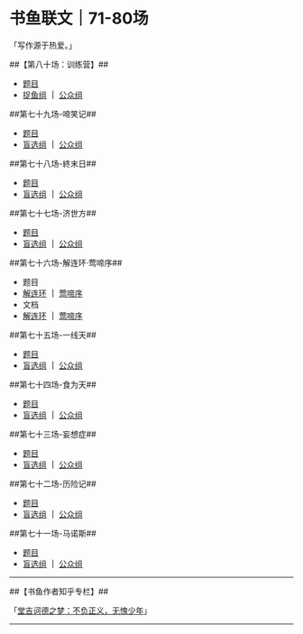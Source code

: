 # 书鱼联文｜71-80场
「写作源于热爱。」

##【第八十场：训练营】##

* [题目](https://mp.weixin.qq.com/s/_7M-mKbIbRV4-o5QtBaDVg)
* [捉鱼组](https://docs.qq.com/doc/DWWxUQ3RsSWFmbHNX) **｜** [公众组](https://docs.qq.com/doc/DWXB2dlZWQ2RXZ1hR)

##第七十九场-啼笑记##

* [题目](https://mp.weixin.qq.com/s/gxkjqrGA41lbNOzoo0J5WQ)
* [盲选组](https://docs.qq.com/doc/DWWhmakdYWURMQkFn) **｜** [公众组](https://docs.qq.com/doc/DWWhnTHdjUHZKdU1y )

##第七十八场-終末日##

* [题目](https://mp.weixin.qq.com/s/UwhMclkfHActamIfDkiygQ)
* [盲选组](https://docs.qq.com/doc/DWXpPY2ZKT3BWSUJ5) **｜** [公众组](https://docs.qq.com/doc/DWUpEV1ZyeFpSbHhX)

##第七十七场-济世方##

* [题目](https://mp.weixin.qq.com/s/7tdwR_K2_NXbt7VQGz10Qg)
* [盲选组](https://docs.qq.com/doc/DT015TmhTbHBLdmtL) **｜** [公众组](https://docs.qq.com/doc/DWWdNeFpyTUdyQVRW)

##第七十六场-解连环·莺啼序##

* 题目
* [解连环](https://mp.weixin.qq.com/s/mNwK39sw3mUMnEH3qVEveQ) **｜** [莺啼序](https://mp.weixin.qq.com/s/7oD-kqSDK-6UNV8ruBi-NA)
* 文档
* [解连环](https://docs.qq.com/doc/DWVh3RVNmbGVmem5t) **｜** [莺啼序](https://docs.qq.com/doc/DWWZJTm5GRXNPRlZB)

##第七十五场-一线天##

* [题目](https://mp.weixin.qq.com/s/pRW9VCX33OEmZpujZISwOQ)
* [盲选组](https://docs.qq.com/doc/DWXl5bmZwV3hmZEJn) **｜** [公众组](https://docs.qq.com/doc/DWWtOSlZ6TElsTndS)

##第七十四场-食为天##

* [题目](https://mp.weixin.qq.com/s/yPZc2fd7gZU8johkmgirPg)
* [盲选组](https://docs.qq.com/doc/DWW9sUWR3bXV4dk9k) **｜** [公众组](https://docs.qq.com/doc/DWVpyaXNEY29tT3Bt)

##第七十三场-妄想症##

* [题目](https://mp.weixin.qq.com/s/yyY6CTogriLZLI6RPW8qwg)
* [盲选组](https://docs.qq.com/doc/DWVhHV1ZTYllNV3Zm) **｜** [公众组](https://docs.qq.com/doc/DWUNaRUFJd3BGcHJ0)

##第七十二场-历险记##

* [题目](https://mp.weixin.qq.com/s/qr61EdYB6DUAHdLBlljrog)
* [盲选组](https://docs.qq.com/doc/DWWxqbmt4VEJ4Sm91) **｜** [公众组](https://docs.qq.com/doc/DWXpDQWJHVUJNdlht)

##第七十一场-马诺斯##

* [题目](https://mp.weixin.qq.com/s/c9DKlgW2lz8LGV0AlqG5CA)
* [盲选组](https://docs.qq.com/doc/DWWJXYmNWU1ZHVWd4) **｜** [公众组](https://docs.qq.com/doc/DWXVYWHRITW1Ya0Nx)

---


##【书鱼作者知乎专栏】##

「[堂吉诃德之梦：不负正义，无愧少年](https://www.zhihu.com/xen/market/remix/paid_column/1411349618277482496)」


---
